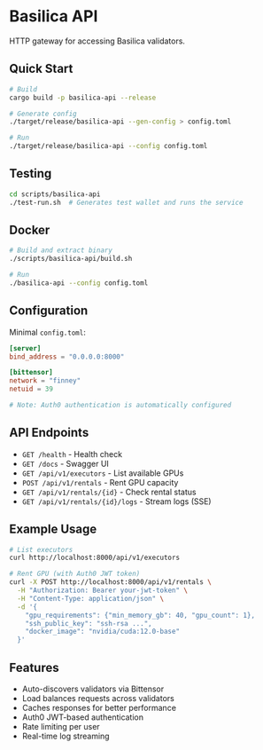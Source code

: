 # Basilica API

HTTP gateway for accessing Basilica validators.

## Quick Start

```bash
# Build
cargo build -p basilica-api --release

# Generate config
./target/release/basilica-api --gen-config > config.toml

# Run
./target/release/basilica-api --config config.toml
```

## Testing

```bash
cd scripts/basilica-api
./test-run.sh  # Generates test wallet and runs the service
```

## Docker

```bash
# Build and extract binary
./scripts/basilica-api/build.sh

# Run
./basilica-api --config config.toml
```

## Configuration

Minimal `config.toml`:

```toml
[server]
bind_address = "0.0.0.0:8000"

[bittensor]
network = "finney"
netuid = 39

# Note: Auth0 authentication is automatically configured
```

## API Endpoints

- `GET /health` - Health check
- `GET /docs` - Swagger UI
- `GET /api/v1/executors` - List available GPUs
- `POST /api/v1/rentals` - Rent GPU capacity
- `GET /api/v1/rentals/{id}` - Check rental status
- `GET /api/v1/rentals/{id}/logs` - Stream logs (SSE)

## Example Usage

```bash
# List executors
curl http://localhost:8000/api/v1/executors

# Rent GPU (with Auth0 JWT token)
curl -X POST http://localhost:8000/api/v1/rentals \
  -H "Authorization: Bearer your-jwt-token" \
  -H "Content-Type: application/json" \
  -d '{
    "gpu_requirements": {"min_memory_gb": 40, "gpu_count": 1},
    "ssh_public_key": "ssh-rsa ...",
    "docker_image": "nvidia/cuda:12.0-base"
  }'
```

## Features

- Auto-discovers validators via Bittensor
- Load balances requests across validators
- Caches responses for better performance
- Auth0 JWT-based authentication
- Rate limiting per user
- Real-time log streaming
